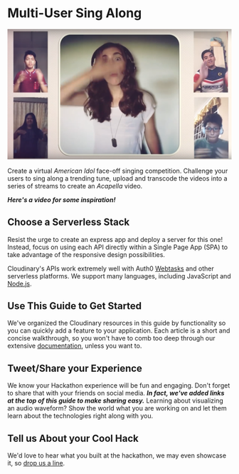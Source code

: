 # Multi-User Sing Along

![](../.gitbook/assets/mult-user-sing.png)

Create a virtual _American Idol_ face-off singing competition. Challenge your users to sing along a trending tune, upload and transcode the videos into a series of streams to create an _Acapella_ video.

_**Here's a video for some inspiration!**_

## Choose a Serverless Stack

Resist the urge to create an express app and deploy a server for this one! Instead, focus on using each API directly within a Single Page App \(SPA\) to take advantage of the responsive design possibilities.

Cloudinary's APIs work extremely well with Auth0 [Webtasks](https://webtask.io) and other serverless platforms. We support many languages, including JavaScript and [Node.js](https://cloudinary.com/documentation/node_integration).

## Use This Guide to Get Started

We've organized the Cloudinary resources in this guide by functionality so you can quickly add a feature to your application. Each article is a short and concise walkthrough, so you won't have to comb too deep through our extensive [documentation](https://cloudinary.com/documentation), unless you want to.

## Tweet/Share your Experience

We know your Hackathon experience will be fun and engaging. Don't forget to share that with your friends on social media. _**In fact, we've added links at the top of this guide to make sharing easy.**_ Learning about visualizing an audio waveform? Show the world what you are working on and let them learn about the technologies right along with you.

## Tell us About your Cool Hack

We'd love to hear what you built at the hackathon, we may even showcase it, so [drop us a line](mailto:Dan.Gilmore@cloudinary.com).

